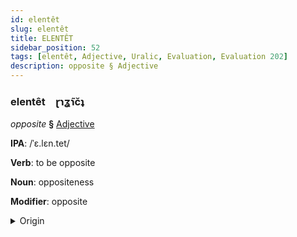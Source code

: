```yaml
---
id: elentêt
slug: elentêt
title: ELENTÊT
sidebar_position: 52
tags: [elentêt, Adjective, Uralic, Evaluation, Evaluation 202]
description: opposite § Adjective
---
```


### elentêt&emsp;<span kind="abugida">ɽɿʓ̃ɿc̆ʇ</span>

*opposite* **§** [Adjective](../../tags/Adjective)

**IPA**: /ˈɛ.lɛn.tet/

**Verb**: to be opposite

**Noun**: oppositeness

**Modifier**: opposite

<details>
    <summary>Origin</summary>
    Hungarian ellentét [ˈɛlːɛnteːt]<br/>
    <em>Uralic Language Family</em>
</details>